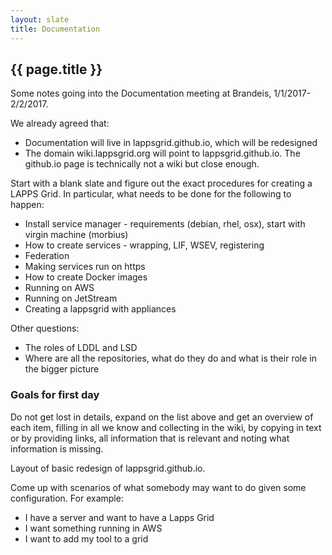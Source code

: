 ```yaml
---
layout: slate
title: Documentation
---
```


## {{ page.title }}

Some notes going into the Documentation meeting at Brandeis, 1/1/2017-2/2/2017.

We already agreed that:

- Documentation will live in lappsgrid.github.io, which will be redesigned
- The domain wiki.lappsgrid.org will point to lappsgrid.github.io. The github.io page is technically not a wiki but close enough.

Start with a blank slate and figure out the exact procedures for creating a LAPPS Grid. In particular, what needs to be done for the following to happen:

- Install service manager -	requirements (debian, rhel, osx), start with virgin machine (morbius)
- How to create services - wrapping, LIF, WSEV, registering
- Federation
- Making services run on https
- How to create Docker images
- Running on AWS
- Running on JetStream
- Creating a lappsgrid with appliances

Other questions:

- The roles of LDDL and LSD
- Where are all the repositories, what do they do and what is their role in the bigger picture

  
### Goals for first day

Do not get lost in details, expand on the list above and get an overview of each item, filling in all we know and collecting in the wiki, by copying in text or by providing links, all information that is relevant and noting what information is missing.

Layout of basic redesign of lappsgrid.github.io.

Come up with scenarios of what somebody may want to do given some configuration. For example:

- I have a server and want to have a Lapps Grid
- I want something running in AWS
- I want to add my tool to a grid

